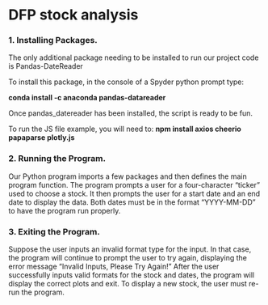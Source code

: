# DFP stock analysis

### 1. Installing Packages.
 
The only additional package needing to be installed to run our project code is Pandas-DateReader
 
To install this package, in the console of a Spyder python prompt type:
 
**conda install -c anaconda pandas-datareader**
 
Once pandas_datereader has been installed, the script is ready to be fun.

To run the JS file example, you will need to: **npm install axios cheerio papaparse plotly.js**
 
### 2. Running the Program.
 
Our Python program imports a few packages and then defines the main program function. The program prompts a user for a four-character “ticker” used to choose a stock. It then prompts the user for a start date and an end date to display the data. Both dates must be in the format “YYYY-MM-DD” to have the program run properly.
 
### 3. Exiting the Program.
 
Suppose the user inputs an invalid format type for the input. In that case, the program will continue to prompt the user to try again, displaying the error message “Invalid Inputs, Please Try Again!” After the user successfully inputs valid formats for the stock and dates, the program will display the correct plots and exit. To display a new stock, the user must re-run the program.
